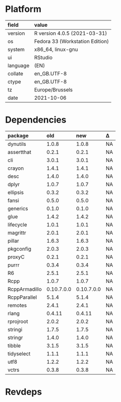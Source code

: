# Platform

|field    |value                           |
|:--------|:-------------------------------|
|version  |R version 4.0.5 (2021-03-31)    |
|os       |Fedora 33 (Workstation Edition) |
|system   |x86_64, linux-gnu               |
|ui       |RStudio                         |
|language |(EN)                            |
|collate  |en_GB.UTF-8                     |
|ctype    |en_GB.UTF-8                     |
|tz       |Europe/Brussels                 |
|date     |2021-10-06                      |

# Dependencies

|package       |old        |new        |Δ  |
|:-------------|:----------|:----------|:--|
|dynutils      |1.0.8      |1.0.8      |NA |
|assertthat    |0.2.1      |0.2.1      |NA |
|cli           |3.0.1      |3.0.1      |NA |
|crayon        |1.4.1      |1.4.1      |NA |
|desc          |1.4.0      |1.4.0      |NA |
|dplyr         |1.0.7      |1.0.7      |NA |
|ellipsis      |0.3.2      |0.3.2      |NA |
|fansi         |0.5.0      |0.5.0      |NA |
|generics      |0.1.0      |0.1.0      |NA |
|glue          |1.4.2      |1.4.2      |NA |
|lifecycle     |1.0.1      |1.0.1      |NA |
|magrittr      |2.0.1      |2.0.1      |NA |
|pillar        |1.6.3      |1.6.3      |NA |
|pkgconfig     |2.0.3      |2.0.3      |NA |
|proxyC        |0.2.1      |0.2.1      |NA |
|purrr         |0.3.4      |0.3.4      |NA |
|R6            |2.5.1      |2.5.1      |NA |
|Rcpp          |1.0.7      |1.0.7      |NA |
|RcppArmadillo |0.10.7.0.0 |0.10.7.0.0 |NA |
|RcppParallel  |5.1.4      |5.1.4      |NA |
|remotes       |2.4.1      |2.4.1      |NA |
|rlang         |0.4.11     |0.4.11     |NA |
|rprojroot     |2.0.2      |2.0.2      |NA |
|stringi       |1.7.5      |1.7.5      |NA |
|stringr       |1.4.0      |1.4.0      |NA |
|tibble        |3.1.5      |3.1.5      |NA |
|tidyselect    |1.1.1      |1.1.1      |NA |
|utf8          |1.2.2      |1.2.2      |NA |
|vctrs         |0.3.8      |0.3.8      |NA |

# Revdeps

